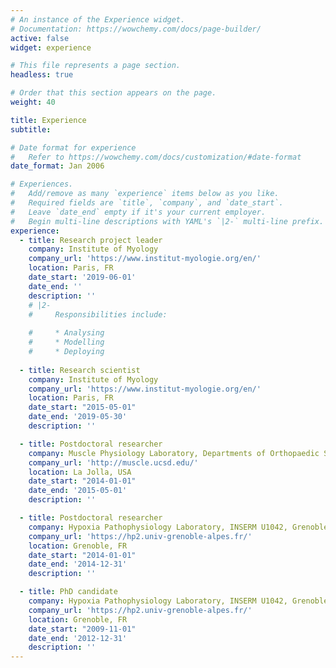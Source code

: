```yaml
---
# An instance of the Experience widget.
# Documentation: https://wowchemy.com/docs/page-builder/
active: false
widget: experience

# This file represents a page section.
headless: true

# Order that this section appears on the page.
weight: 40

title: Experience
subtitle:

# Date format for experience
#   Refer to https://wowchemy.com/docs/customization/#date-format
date_format: Jan 2006

# Experiences.
#   Add/remove as many `experience` items below as you like.
#   Required fields are `title`, `company`, and `date_start`.
#   Leave `date_end` empty if it's your current employer.
#   Begin multi-line descriptions with YAML's `|2-` multi-line prefix.
experience:
  - title: Research project leader
    company: Institute of Myology
    company_url: 'https://www.institut-myologie.org/en/'
    location: Paris, FR
    date_start: '2019-06-01'
    date_end: ''
    description: ''
    # |2-
    #     Responsibilities include:
        
    #     * Analysing
    #     * Modelling
    #     * Deploying
        
  - title: Research scientist
    company: Institute of Myology
    company_url: 'https://www.institut-myologie.org/en/'
    location: Paris, FR
    date_start: "2015-05-01"
    date_end: '2019-05-30'
    description: ''

  - title: Postdoctoral researcher
    company: Muscle Physiology Laboratory, Departments of Orthopaedic Surgery, Bioengineering and the Biomedical Sciences Group at the University of California San Diego
    company_url: 'http://muscle.ucsd.edu/'
    location: La Jolla, USA
    date_start: "2014-01-01"
    date_end: '2015-05-01'
    description: ''    

  - title: Postdoctoral researcher
    company: Hypoxia Pathophysiology Laboratory, INSERM U1042, Grenoble-Alpes University
    company_url: 'https://hp2.univ-grenoble-alpes.fr/'
    location: Grenoble, FR
    date_start: "2014-01-01"
    date_end: '2014-12-31'
    description: ''       

  - title: PhD candidate
    company: Hypoxia Pathophysiology Laboratory, INSERM U1042, Grenoble-Alpes University
    company_url: 'https://hp2.univ-grenoble-alpes.fr/'
    location: Grenoble, FR
    date_start: "2009-11-01"
    date_end: '2012-12-31'
    description: ''
---
```

